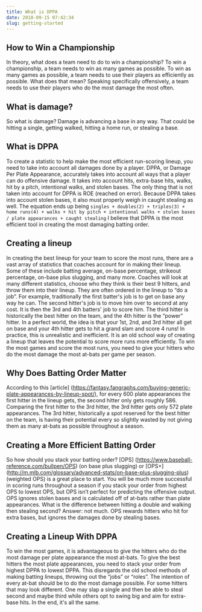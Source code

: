 ```yaml
---
title: What is DPPA
date: 2018-09-15 07:42:34
slug: getting-started
---
```


## How to Win a Championship

In theory, what does a team need to do to win a championship? To win a championship, a team needs to win as many games as possible. To win as many games as possible, a team needs to use their players as efficiently as possible. What does that mean? Speaking specifically offensively, a team needs to use their players who do the most damage the most often.

## What is damage?

So what is damage? Damage is advancing a base in any way. That could be hitting a single, getting walked, hitting a home run, or stealing a base. 

## What is DPPA

To create a statistic to help make the most efficient run-scoring lineup, you need to take into account all damages done by a player. DPPA, or Damage Per Plate Appearance, accurately takes into account all ways that a player can do offensive damage. It takes into account hits, extra-base hits, walks, hit by a pitch, intentional walks, and stolen bases. The only thing that is not taken into account for DPPA is ROE (reached on error). Because DPPA takes into account stolen bases, it also must properly weigh in caught stealing as well. The equation ends up being ```singles + doubles(2) + triples(3) + home runs(4) + walks + hit by pitch + intentional walks + stolen bases / plate appearances + caught stealing``` I believe that DPPA is the most efficient tool in creating the most damaging batting order. 

## Creating a lineup

In creating the best lineup for your team to score the most runs, there are a vast array of statistics that coaches account for in making their lineup. Some of these include batting average, on-base percentage, strikeout percentage, on-base plus slugging, and many more. Coaches will look at many different statistics, choose who they think is their best 9 hitters, and throw them into their lineup. They are often ordered in the lineup to “do a job”. For example, traditionally the first batter's job is to get on base any way he can. The second hitter's job is to move him over to second at any cost. It is then the 3rd and 4th batters' job to score him. The third hitter is historically the best hitter on the team, and the 4th hitter is the “power” hitter. In a perfect world, the idea is that your 1st, 2nd, and 3rd hitter all get on base and your 4th hitter gets to hit a grand slam and score 4 runs! In practice, this is unrealistic and inefficient. It is an old school way of creating a lineup that leaves the potential to score more runs more efficiently. To win the most games and score the most runs, you need to give your hitters who do the most damage the most at-bats per game per season.

## Why Does Batting Order Matter 

According to this [article] (https://fantasy.fangraphs.com/buying-generic-plate-appearances-by-lineup-spot/), for every 600 plate appearances the first hitter in the lineup gets, the second hitter only gets roughly 586. Comparing the first hitter to the 3rd hitter, the 3rd hitter gets only 572 plate appearances. The 3rd hitter, historically a spot reserved for the best hitter on the team, is having their potential every so slightly wasted by not giving them as many at-bats as possible throughout a season. 

## Creating a More Efficient Batting Order

So how should you stack your batting order? [OPS] (https://www.baseball-reference.com/bullpen/OPS) (on base plus slugging) or [OPS+] (http://m.mlb.com/glossary/advanced-stats/on-base-plus-slugging-plus) (weighted OPS) is a great place to start. You will be much more successful in scoring runs throughout a season if you stack your order from highest OPS to lowest OPS, but OPS isn’t perfect for predicting the offensive output. OPS ignores stolen bases and is calculated off of at-bats rather than plate appearances. What is the difference between hitting a double and walking then stealing second? Answer: not much. OPS rewards hitters who hit for extra bases, but ignores the damages done by stealing bases. 

## Creating a Lineup With DPPA 

To win the most games, it is advantageous to give the hitters who do the most damage per plate appearance the most at-bats. To give the best hitters the most plate appearances, you need to stack your order from highest DPPA to lowest DPPA. This disregards the old school methods of making batting lineups, throwing out the “jobs” or “roles”. The intention of every at-bat should be to do the most damage possible. For some hitters that may look different. One may slap a single and then be able to steal second and maybe third while others opt to swing big and aim for extra-base hits. In the end, it's all the same.

